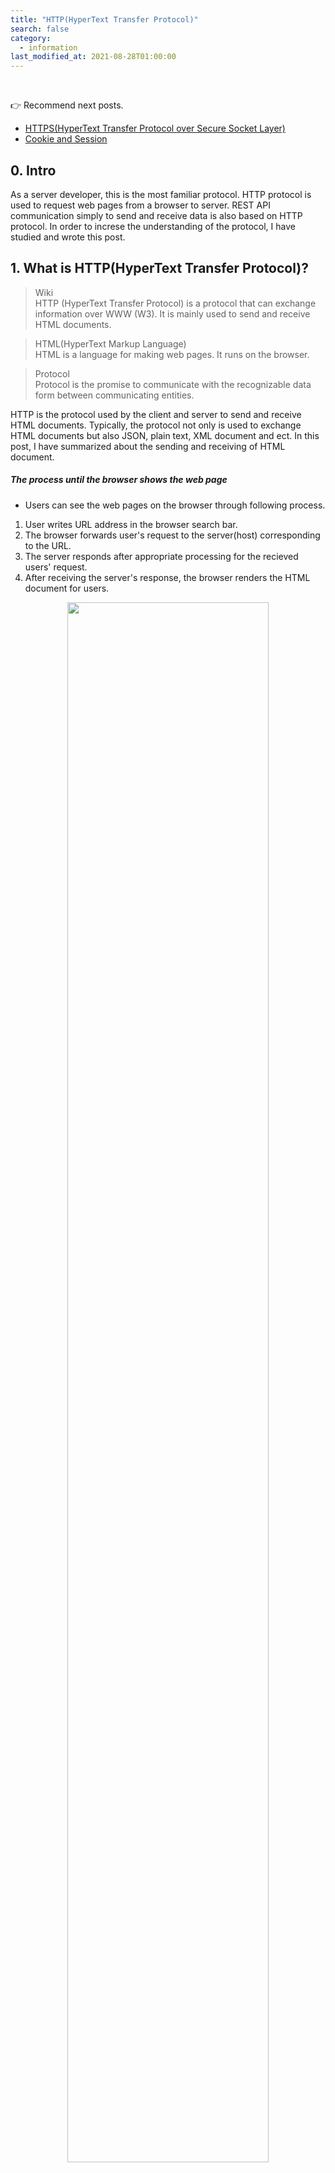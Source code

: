 ```yaml
---
title: "HTTP(HyperText Transfer Protocol)"
search: false
category:
  - information
last_modified_at: 2021-08-28T01:00:00
---
```


<br>

👉 Recommend next posts.
- [HTTPS(HyperText Transfer Protocol over Secure Socket Layer)][https-link]
- [Cookie and Session][cookie-and-session-link]

## 0. Intro

As a server developer, this is the most familiar protocol. 
HTTP protocol is used to request web pages from a browser to server. 
REST API communication simply to send and receive data is also based on HTTP protocol. 
In order to increse the understanding of the protocol, I have studied and wrote this post. 

## 1. What is HTTP(HyperText Transfer Protocol)?

> Wiki<br>
> HTTP (HyperText Transfer Protocol) is a protocol that can exchange information over WWW (W3). 
> It is mainly used to send and receive HTML documents.

> HTML(HyperText Markup Language)<br> 
> HTML is a language for making web pages. It runs on the browser.

> Protocol<br>
> Protocol is the promise to communicate with the recognizable data form between communicating entities.

HTTP is the protocol used by the client and server to send and receive HTML documents. 
Typically, the protocol not only is used to exchange HTML documents but also JSON, plain text, XML document and ect. 
In this post, I have summarized about the sending and receiving of HTML document. 

##### The process until the browser shows the web page
- Users can see the web pages on the browser through following process.
1. User writes URL address in the browser search bar.
1. The browser forwards user's request to the server(host) corresponding to the URL.
1. The server responds after appropriate processing for the recieved users' request.
1. After receiving the server's response, the browser renders the HTML document for users.

<p align="center">
    <img src="/images/http-1.JPG" width="80%" class="image__border">
</p>

## 2. HTTP data format

### 2.1. Client request

The client request resource data from the server in the message form which is below. 
- Request Line - request method, path, protocol version
- Request Headers - other header information
- Request Message Body - additional information transmitted by users

<p align="center">
    <img src="/images/http-2.JPG" width="80%">
</p>
<center>HTTP Message Format 형식(Request Message & Response Message)</center>

<br>

### 2.2. Server response

The server responds to clients for the request in the message form which is below.
- Status Line - protocol version, status code, status message
- Response Header - other header information
- Response Body - information that the server sends to the clients

<p align="center">
    <img src="/images/http-3.JPG" width="80%">
</p>
<center>HTTP Message Format 형식(Request Message & Response Message)</center>

<br>

## 3. HTTP characteristics

Let's look around the characteristics of HTTP protocol.

### 3.1. Connectionless

It means that the server sends a response to the client and disconnects the established connection between the server and client.
The server provides services for an unspecified number of clients. 
Maintaining a connection with a client who requested once puts a lot of pressure on the server in terms of resource usage.
Therefore, the server does not maintain a connection after responding to the client's request.

From the client's point of view, it's a bit inconvenient. 
The connectionless feature causes the client to perform a new connect and disconnect process for every request, even though there are still more requests that it needs.

<p align="center">
    <img src="/images/http-4.JPG" width="30%" class="image__border">
</p>

### 3.2. Stateless

This characteristic is caused by the connectionless of HTTP communication. 
The server does not know the state of the client because the connection is not kept after responding to the client. 
From the server's point of view, the request is always from a new client. 
The stateless limits to provide convenient services to the client. 
Cookies and session are used to solve these problem. 
For more information, read [Cookie and Session][cookie-and-session-link] please.

<p align="center">
    <img src="/images/http-5.JPG" width="30%" class="image__border">
</p>

## 4. HTTP working process

1. Users enter the URL address of the web page they want to find through their web browser.
1. The browser searches the domain name which is part of the URL adress from DNS(domain name server).
  - For example, if the URL adress is `'https://www.naver.com/'`, then the domain name is `'naver.com'`.
  - In the network, as communication is working based on an IP address, the client computer needs to find an IP addess that matches URL at the DNS.
1. The URL address for the web page and the IP address are changed into HTTP request message.
1. The HTTP request message is sended to the server corresponding the IP address.
1. The sever sends an HTTP response message to the client after performing the appropriate actions for the request. 
1. The HTTP response message is passed back across the network. 
1. The HTTP response arriving at client side is converted into HTML document for making the web page by the HTTP protocol.
1. The converted HTML document is rendered by the browser and users can see.

<p align="center">
    <img src="/images/http-6.JPG" width="80%" class="image__border">
</p>
<center>http://tcpschool.com/webbasic/works</center>

<br>

## 5. HTTP Method
클라이언트가 서버로 요청하는 방식을 의미합니다. 
어떤 요청 방법들이 있는지 확인해보도록 하겠습니다. 

### 5.1. 주요 메소드
가장 많이 사용되는 요청 방식들입니다. 
알고 있어야하고 각 메소드들이 어떤 특징을 가지는지 파악하고 있어야합니다.

#### 5.1.1. GET 메소드
- 서버 측에 존재하는 자원에 대한 요청입니다.
- 요청 파라미터가 URL에 노출되어 보안에 취약합니다.

#### 5.1.2. POST 메소드
- 새로운 자원을 생성할 때 사용합니다.
- 클라이언트는 서버로 정보를 보낼 때 HTTP BODY에 담아서 제출합니다.
- 새로운 자원이 생기면 **`Location:`** 헤더에 새로이 작성된 리소스의 URL 주소 정보를 담아 응답합니다.

#### 5.1.3. PUT 메소드
- 존재하는 자원에 대한 변경합니다.
- POST 방식처럼 정보를 제출하지만 정보 갱신 위주로 사용됩니다.
- PUT 메소드는 클라이언트가 서버 측 구현에 관여하는 것이므로 통상 세밀한 POST 메소드를 주로 사용합니다.

#### 5.1.4. DELETE 메소드
- 존재하는 자원에 대한 삭제를 요청할 때 사용합니다.
- 서버는 요청에 해당하는 리소스를 삭제합니다.
- 통상 동일한 구현이 가능한 POST 메소드 방식으로 대체됩니다.

### 5.2. 기타 메소드
주로 사용되지는 않지만 알고 있으면 좋겠죠? 
함께 정리하였습니다.

#### 5.2.1. CONNECT 메소드
- 목적 리소스로 식별되는 서버로의 터널을 맺기 위해 사용하는 메소드입니다.
- <https://tools.ietf.org/html/rfc7231#section-4>

#### 5.2.2. HEAD 메소드
- 메세지 헤더(문서 정보)를 취득할 때 사용합니다.
- GET 요청과 비슷하지만 실제 문서를 요청하는 것은 아닌 메소드입니다.

#### 5.2.3. TRACE 메소드
- 요청 리소스가 수신되는 경로를 보여줍니다.
- 해당하는 리소스까지 이동하면서 loop-back 메세지를 전달합니다.

#### 5.2.4. OPTIONS 메소드
- 서버 측에서 제공하는 메소드가 무엇인지 확인할 때 사용합니다.
- 서버는 헤더 정보에 **`Allow: GET,POST,HEAD`** 와 같은 방식으로 자신이 처리할 수 있는 요청을 전달합니다.

#### 5.2.5. PATCH 메소드
- 리소스의 부분만 수정하는데 사용합니다.
- 서버가 자원을 수정하기 위해 동봉된 엔티티를 처리하는 방식에서 PUT 메소드와 차이가 있습니다.
- <https://tools.ietf.org/html/rfc5789#section-2>

### 5.3. HTTP 요청 메소드 별 특징 요약 (출처, https://ko.wikipedia.org/wiki/HTTP)

| HTTP 메소드 | RFC | 요청에 Body 존재 여부 | 응답에 Body 존재 여부 | 안전 | 멱등(Idempotent) | 캐시 가능 |
|:---:|:---:|:---:|:---:|:---:|:---:|:---:|
| GET | RFC 7231 | 아니오 | 예 | 예 | 예 | 예 |
| HEAD | RFC 7231 | 아니오 | 아니오 | 예 | 예 | 예 |
| POST | RFC 7231 | 예 | 예 | 아니오 | 아니오 | 예 |
| PUT | RFC 7231 | 예 | 예 | 아니오 | 예 | 아니오 |
| DELETE | RFC 7231 | 아니오 | 예 | 아니오 | 예 | 아니오 |
| CONNECT | RFC 7231 | 예 | 예 | 아니오 | 아니오 | 아니오 |
| OPTIONS | RFC 7231 | 선택 사항 | 예 | 예 | 예 | 아니오 |
| TRACE | RFC 7231 | 아니오 | 예 | 예 | 예 | 아니오 |
| PATCH | RFC 5789 | 예 | 예 | 아니오 | 아니오 | 예  |

## 6. HTTP Status Code

서버가 클라이언트에게 전달해주는 응답의 상태를 의미합니다. 
어떤 응답 코드들이 있는지 확인해보도록 하겠습니다. 

### 6.1. 1xx - 정보 교환

100번대의 상태 코드는 서버와 클라이언트 사이의 정보 교환을 위해 사용합니다.
- 100 - Continue. 클라이언트로부터 일부 요청을 받았으니 나머지 요청 정보를 계속 보내주길 바랍니다.(HTTP 1.1에서 처음 등장)
- 101 - Switching Protocols. 서버는 클라이언트의 요청대로 Upgrade 헤더를 따라 다른 프로토콜로 바꿀 것입니다.(HTTP 1.1에서 처음 등장) 

### 6.2. 2xx - 성공

200번대의 상태 코드는 대부분 성공을 의미합니다.
- 200 - OK. GET 요청에 대한 성공입니다.
- 204 - No Content. 성공했으나 응답 본문에 데이터가 없습니다.
- 205 - Reset Content. 성공했으나 클라이언트의 화면을 새로 고침하도록 권고합니다.
- 206 - Partial Conent. 성공했으나 일부 범위의 데이터만 반환합니다.

### 6.3. 3xx - 리다이렉션

300번대의 상태 코드는 대부분 클라이언트가 이전 주소로 데이터를 요청하여 서버에서 새 URL로 리다이렉트를 유도하는 경우입니다.
- 300 - Multiple Choices. 최근에 옮겨진 데이터를 요청한 것 입니다. 
- 301 - Moved Permanently. 요청한 자원이 새 URL에 존재합니다.
- 303 - See Other. 요청한 자원이 임시 주소에 존재합니다.
- 304 - Not Modified. 요청한 자원이 변경되지 않았으므로 클라이언트에서 캐싱된 자원을 사용하도록 권고합니다.

### 6.4. 4xx - 클라이언트 에러

400번대 상태 코드는 대부분 클라이언트의 코드가 잘못된 경우입니다. 
유효하지 않은 자원을 요청했거나 요청이나 권한이 잘못된 경우 발생합니다.
- 400 - Bad Request, 잘못된 요청입니다.
- 401 - Unauthorized, 권한 없이 요청한 것입니다. Authorization 헤더가 잘못된 경우입니다.
- 403 - Forbidden, 서버에서 해당 자원에 대해 접근 금지라는 응답입니다.
- 405 - Method Not Allowed, 허용되지 않은 요청 메서드입니다.
- 409 - Conflict, 최신 자원이 아닌데 업데이트하는 경우입니다. 

### 6.5. 5xx - 서버 에러

500번대 상태 코드는 서버 쪽에서 오류가 난 경우입니다.
- 501 - Not Implemented, 요청한 동작에 대해 서버가 수행할 수 없는 경우
- 503 - Service Unavailable, 서버가 과부하 또는 유지 보수로 내려간 경우

#### REFERENCE
- [[Internet] HTTP? 개념잡기 통신과정-IMBETPY][http-blog-link-0]
- [HTTP 통신][http-blog-link-1]
- [HTTP Message Format 형식(Request Message & Response Message)][http-blog-link-2]
- [프런트엔드 개발자가 알아야하는 HTTP 프로토콜 Part 1][captain-pangyo-link]
- <https://ko.wikipedia.org/wiki/HTTP>
- <http://tcpschool.com/webbasic/works>
- <https://victorydntmd.tistory.com/286>
- <http://www.ktword.co.kr/abbr_view.php?m_temp1=3791>
- <https://developer.mozilla.org/ko/docs/Web/HTTP/Overview>
- <https://joshua1988.github.io/web-development/http-part1/>
- <https://junhyunny.github.io/information/cookie-and-session/>

[https-link]: https://junhyunny.github.io/information/https/
[cookie-and-session-link]: https://junhyunny.github.io/information/cookie-and-session/

[captain-pangyo-link]: https://joshua1988.github.io/web-development/http-part1/

[http-blog-link-0]: https://velog.io/@doomchit_3/Internet-HTTP-%EA%B0%9C%EB%85%90%EC%B0%A8%EB%A0%B7-IMBETPY
[http-blog-link-1]: https://hyojin96.tistory.com/entry/HTTP-%ED%86%B5%EC%8B%A0
[http-blog-link-2]: https://m.blog.naver.com/PostView.nhn?blogId=allstar927&logNo=90161809512&proxyReferer=https:%2F%2Fwww.google.com%2F
